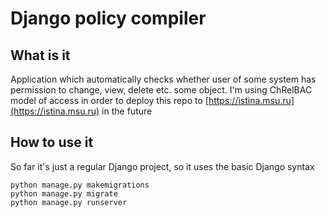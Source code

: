 
# Django policy compiler

## What is it

Application which automatically checks whether user of some system has permission to change, view, delete etc. some object. I'm using ChRelBAC model of access in order to deploy this repo to [https://istina.msu.ru](https://istina.msu.ru) in the future

## How to use it

So far it's just a regular Django project, so it uses the basic Django syntax

```
python manage.py makemigrations
python manage.py migrate
python manage.py runserver
```